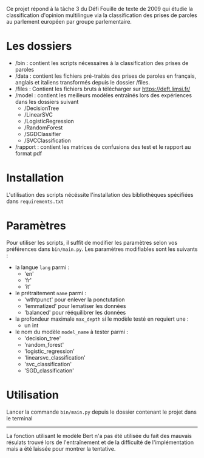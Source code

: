 Ce projet répond à la tâche 3 du Défi Fouille de texte de 2009 qui étudie la classification d'opinion multilingue via la classification des prises de paroles au parlement européen par groupe parlementaire.

# Les dossiers
- /bin :
    contient les scripts nécessaires à la classification des prises de paroles
- /data :
    contient les fichiers pré-traités des prises de paroles en français, anglais et italiens transformés depuis le dossier /files. 
- /files : Contient les fichiers bruts à télécharger sur https://deft.limsi.fr/ 
- /model :
    contient les meilleurs modèles entraînés lors des expériences dans les dossiers suivant
    - /DecisionTree
    - /LinearSVC
    - /LogisticRegression
    - /RandomForest
    - /SGDClassifier
    - /SVCClassification
- /rapport :
    contient les matrices de confusions des test et le rapport au format pdf

# Installation

L'utilisation des scripts nécéssite l'installation des bibliothèques spécifiées dans `requirements.txt`

# Paramètres

Pour utiliser les scripts, il suffit de modifier les paramètres selon vos préférences dans `bin/main.py`. Les paramètres modifiables sont les suivants :
- la langue `lang` parmi :
    - 'en'
    - 'fr'
    - 'it'
- le prétraitement `name` parmi :
    - 'wthtpunct' pour enlever la ponctutation
    - 'lemmatized' pour lematiser les données
    - 'balanced' pour rééquilibrer les données
- la profondeur maximale `max_depth` si le modèle testé en requiert une :
    - un int
- le nom du modèle `model_name` à tester parmi :
    - 'decision_tree'
    - 'random_forest'
    - 'logistic_regression'
    - 'linearsvc_classification'
    - 'svc_classification'
    - 'SGD_classification'

# Utilisation

Lancer la commande `bin/main.py` depuis le dossier contenant le projet dans le terminal

____

La fonction utilisant le modèle Bert n'a pas été utilisée du fait des mauvais résulats trouvé lors de l'entraînement et de la difficulté de l'implémentation mais a été laissée pour montrer la tentative.

